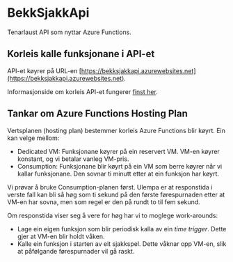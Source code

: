 # BekkSjakkApi

Tenarlaust API som nyttar Azure Functions.

## Korleis kalle funksjonane i API-et

API-et køyrer på URL-en [https://bekksjakkapi.azurewebsites.net](https://bekksjakkapi.azurewebsites.net).

Informasjonside om korleis API-et fungerer [finst her](https://bekksjakkapi.azurewebsites.net/api/Om).

## Tankar om Azure Functions Hosting Plan

Vertsplanen (hosting plan) bestemmer korleis Azure Functions blir køyrt. Ein kan velge mellom:

- Dedicated VM: Funksjonane køyrer på ein reservert VM. VM-en køyrer konstant, og vi betalar vanleg VM-pris.
- Consumption: Funksjonane blir køyrt på ein VM som berre køyrer når vi kallar funksjonane. Den sovnar ti minutt etter at ein funksjon har køyrt.

Vi prøvar å bruke Consumption-planen først. Ulempa er at responstida i verste fall kan bli så høg som ti sekund på den første førespurnaden etter at VM-en har sovna, men som regel er den på rundt to til fem sekund.

Om responstida viser seg å vere for høg har vi to moglege work-arounds:

- Lage ein eigen funksjon som blir periodisk kalla av ein *time trigger*. Dette gjer at VM-en blir holdt våken.
- Kalle ein funksjon i starten av eit sjakkspel. Dette våknar opp VM-en, slik at påfølgande førespurnader vil gå raskt.

